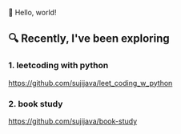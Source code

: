 👋 Hello, world!

## 🔍 Recently, I've been exploring
### 1. leetcoding with python 
https://github.com/sujijava/leet_coding_w_python
### 2. book study 
https://github.com/sujijava/book-study
